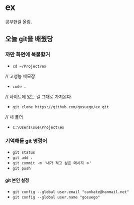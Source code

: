# ex

공부한걸 올림.

## 오늘 git을 배웠당

### 까만 화면에 복붙할거

- `cd ~/Project/ex`

// 고성능 메모장
- `code .`

// 사이트에 있는 걸 그대로 가져온다.
- `git clone https://github.com/gosuego/ex.git`


// 내 폴더
- `C:\Users\sue\Project\ex`

### 기억해둘 git 명렁어

- `git status`
- `git add .`
- `git commit -m '내가 적고 싶은 메시지 ㅎ'`
- `git push`

#### git 본인 설정

- `git config --global user.email "cankate@hanmail.net"`
- `git config --global user.name "gosuego"`


